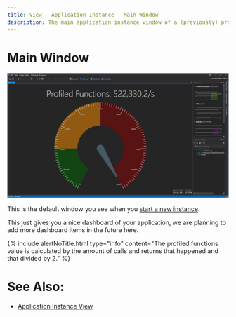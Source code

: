 ```yaml
---
title: View - Application Instance - Main Window
description: The main application instance window of a (previously) profiled application.
---
```

# Main Window
![assets/img/ApplicationInstanceWindow/AppInstanceMainWindow.png](../../../assets/img/ApplicationInstanceWindow/AppInstanceMainWindow.png)

This is the default window you see when you [start a new instance](../mainwindow/applicationInstance).

This just gives you a nice dashboard of your application, we are planning to add more dashboard items in the future here.

{% include alertNoTitle.html  type="info" content="The profiled functions value is calculated by the amount of calls and returns that happened and that divided by 2." %}

# See Also:
- [Application Instance View](../mainwindow/applicationInstance)